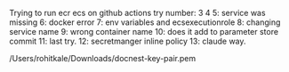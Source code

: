Trying to run ecr ecs on github actions
try number:
3
4
5: service was missing
6: docker error
7: env variables and ecsexecutionrole
8: changing service name
9: wrong container name
10: does it add to parameter store commit
11: last try.
12: secretmanger inline policy
13: claude way.


/Users/rohitkale/Downloads/docnest-key-pair.pem